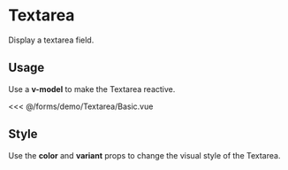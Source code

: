 <script setup>
import Basic from './demo/Textarea/Basic.vue';
import Style from './demo/Textarea/Style.vue';
import Size from './demo/Textarea/Size.vue';
import Placeholder from './demo/Textarea/Placeholder.vue';
import Rows from './demo/Textarea/Rows.vue';
import Disabled from './demo/Textarea/Disabled.vue';
import Autoresize from './demo/Textarea/Autoresize.vue';
</script>

# Textarea

Display a textarea field.

## Usage

Use a **v-model** to make the Textarea reactive.

<DemoContainer>
  <Basic/>
</DemoContainer>

<<< @/forms/demo/Textarea/Basic.vue

## Style

Use the **color** and **variant** props to change the visual style of the Textarea.

<DemoContainer>
  <Style/>
</DemoContainer>

<<< @/forms/demo/Textarea/Style.vue

Besides all the colors from the **ui.colors object**, you can also use the **white** (default) and **gray** colors with their
pre-defined variants.

## Size

Use the **size** prop to change the size of the Textarea.

<DemoContainer>
  <Size/>
</DemoContainer>

<<< @/forms/demo/Textarea/Size.vue

## Placeholder

Use the **placeholder** prop to set a placeholder text.

<DemoContainer>
  <Placeholder/>
</DemoContainer>

<<< @/forms/demo/Textarea/Placeholder.vue

## Rows

Use the **rows** prop to set the number of rows of the Textarea.

<DemoContainer>
  <Rows/>
</DemoContainer>

<<< @/forms/demo/Textarea/Rows.vue

## Disabled

Use the **disabled** prop to disable the Textarea.

<DemoContainer>
  <Disabled/>
</DemoContainer>

<<< @/forms/demo/Textarea/Disabled.vue

## Autoresize

Use the **autoresize** prop to enable the autoresize. Writing more lines than the **rows** prop will make the Textarea grow up.

<DemoContainer>
  <Autoresize/>
</DemoContainer>

<<< @/forms/demo/Textarea/Autoresize.vue